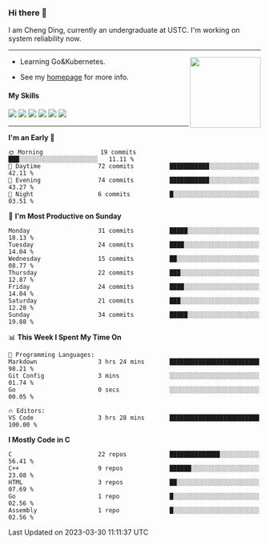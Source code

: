 ### Hi there 👋

I am Cheng Ding, currently an undergraduate at USTC.
I'm working on system reliability now.

---

<img align="right" height="141" src="https://github-readme-stats.vercel.app/api?username=IrisesD&theme=tokyonight&show_icons=true&count_private=true">

-  Learning Go&Kubernetes.

-  See my [homepage](https://irisesd.github.io) for more info.

#### My Skills

![](https://img.shields.io/badge/C++-65318e?logo=cplusplus&logoColor=fff)
![](https://img.shields.io/badge/Python-3e74a2?logo=python&logoColor=fff)
![](https://img.shields.io/badge/C-5654a2?logo=c&logoColor=fff)
![](https://img.shields.io/badge/Go-00aaff?logo=go&logoColor=fff)
![](https://img.shields.io/badge/Docker-0088ff?logo=docker&logoColor=fff)
![](https://img.shields.io/badge/Kubernetes-0066FF?logo=kubernetes&logoColor=fff)

---
<!--START_SECTION:waka-->
**I'm an Early 🐤** 

```text
🌞 Morning                19 commits          ███░░░░░░░░░░░░░░░░░░░░░░   11.11 % 
🌆 Daytime                72 commits          ███████████░░░░░░░░░░░░░░   42.11 % 
🌃 Evening                74 commits          ███████████░░░░░░░░░░░░░░   43.27 % 
🌙 Night                  6 commits           █░░░░░░░░░░░░░░░░░░░░░░░░   03.51 % 
```
📅 **I'm Most Productive on Sunday** 

```text
Monday                   31 commits          █████░░░░░░░░░░░░░░░░░░░░   18.13 % 
Tuesday                  24 commits          ████░░░░░░░░░░░░░░░░░░░░░   14.04 % 
Wednesday                15 commits          ██░░░░░░░░░░░░░░░░░░░░░░░   08.77 % 
Thursday                 22 commits          ███░░░░░░░░░░░░░░░░░░░░░░   12.87 % 
Friday                   24 commits          ████░░░░░░░░░░░░░░░░░░░░░   14.04 % 
Saturday                 21 commits          ███░░░░░░░░░░░░░░░░░░░░░░   12.28 % 
Sunday                   34 commits          █████░░░░░░░░░░░░░░░░░░░░   19.88 % 
```


📊 **This Week I Spent My Time On** 

```text
💬 Programming Languages: 
Markdown                 3 hrs 24 mins       █████████████████████████   98.21 % 
Git Config               3 mins              ░░░░░░░░░░░░░░░░░░░░░░░░░   01.74 % 
Go                       0 secs              ░░░░░░░░░░░░░░░░░░░░░░░░░   00.05 % 

🔥 Editors: 
VS Code                  3 hrs 28 mins       █████████████████████████   100.00 % 
```

**I Mostly Code in C** 

```text
C                        22 repos            ██████████████░░░░░░░░░░░   56.41 % 
C++                      9 repos             ██████░░░░░░░░░░░░░░░░░░░   23.08 % 
HTML                     3 repos             ██░░░░░░░░░░░░░░░░░░░░░░░   07.69 % 
Go                       1 repo              █░░░░░░░░░░░░░░░░░░░░░░░░   02.56 % 
Assembly                 1 repo              █░░░░░░░░░░░░░░░░░░░░░░░░   02.56 % 
```




 Last Updated on 2023-03-30 11:11:37 UTC
<!--END_SECTION:waka-->